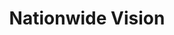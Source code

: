 ---
title: "Nationwide Vision"
url: /glendale/nationwide-vision-west-camelback-road/
shop: optician
---